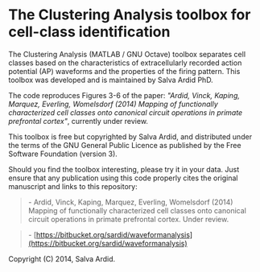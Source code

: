 # The Clustering Analysis toolbox for cell-class identification

The Clustering Analysis (MATLAB / GNU Octave) toolbox separates cell classes based on the characteristics of extracellularly recorded action potential (AP) waveforms and the properties of the firing pattern. This toolbox was developed and is maintained by Salva Ardid PhD.

The code reproduces Figures 3-6 of the paper: *"Ardid, Vinck, Kaping, Marquez, Everling, Womelsdorf (2014) Mapping of functionally characterized cell classes onto canonical circuit operations in primate prefrontal cortex"*, currently under review.

This toolbox is free but copyrighted by Salva Ardid, and distributed under the terms of the GNU General Public Licence as published by the Free Software Foundation (version 3).

Should you find the toolbox interesting, please try it in your data. Just ensure that any publication using this code properly cites the original manuscript and links to this repository:

> \- Ardid, Vinck, Kaping, Marquez, Everling, Womelsdorf (2014) Mapping of functionally characterized cell classes onto canonical circuit operations in primate prefrontal cortex. Under review.

> \- [https://bitbucket.org/sardid/waveformanalysis](https://bitbucket.org/sardid/waveformanalysis)

Copyright (C) 2014, Salva Ardid.

